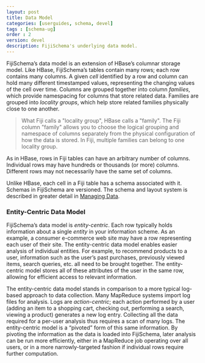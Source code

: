 ```yaml
---
layout: post
title: Data Model
categories: [userguides, schema, devel]
tags : [schema-ug]
order : 2
version: devel
description: FijiSchema's underlying data model.
---
```


FijiSchema’s data model is an extension of HBase’s columnar storage
model. Like HBase, FijiSchema’s tables contain many rows; each row
contains many columns. A given *cell* identified by a row and column can
hold many different timestamped values, representing the changing values
of the cell over time. Columns are grouped together into column
*families*, which provide namespacing for columns that store related
data. Families are grouped into *locality groups*, which help store
related families physically close to one another.

> What Fiji calls a "locality group", HBase calls a "family". The Fiji
> column "family" allows you to choose the logical grouping and namespace
> of columns separately from the physical configuration of how the data is stored.
> In Fiji, multiple families can belong to one locality group.

As in HBase, rows in Fiji tables can have an arbitrary number of
columns. Individual rows may have hundreds or thousands (or more)
columns. Different rows may not necessarily have the same set of
columns.

Unlike HBase, each cell in a Fiji table has a schema associated with it.
Schemas in FijiSchema are versioned. The schema and layout system is
described in greater detail in [Managing Data]({{site.userguide_schema_devel}}/managing-data).

### Entity-Centric Data Model
FijiSchema’s data model is *entity-centric*. Each row typically holds
information about a single *entity* in your information scheme. As an
example, a consumer e-commerce web site may have a row representing each
user of their site. The entity-centric data model enables easier analysis
of individual entities. For example, to recommend products to a user,
information such as the user’s past purchases, previously viewed items,
search queries, etc. all need to be brought together. The entity-centric
model stores all of these attributes of the user in the same row,
allowing for efficient access to relevant information.

The entity-centric data model stands in comparison to a more typical
log-based approach to data collection. Many MapReduce systems import log
files for analysis. Logs are *action-centric*; each action performed by
a user (adding an item to a shopping cart, checking out, performing a
search, viewing a product) generates a new log entry. Collecting all the
data required for a per-user analysis thus requires a scan of many logs.
The entity-centric model is a “pivoted” form of this same information.
By pivoting the information as the data is loaded into FijiSchema, later
analysis can be run more efficiently, either in a MapReduce job
operating over all users, or in a more narrowly-targeted fashion if
individual rows require further computation.
